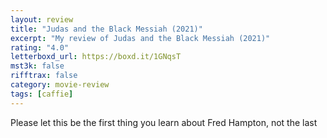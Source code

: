 ```yaml
---
layout: review
title: "Judas and the Black Messiah (2021)"
excerpt: "My review of Judas and the Black Messiah (2021)"
rating: "4.0"
letterboxd_url: https://boxd.it/1GNqsT
mst3k: false
rifftrax: false
category: movie-review
tags: [caffie]
---
```


Please let this be the first thing you learn about Fred Hampton, not the last
